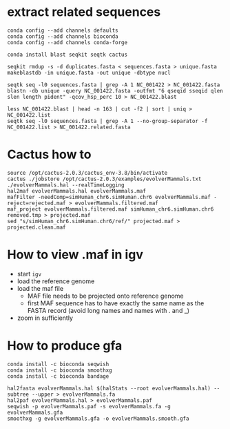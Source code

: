 # extract related sequences
```
conda config --add channels defaults
conda config --add channels bioconda
conda config --add channels conda-forge

conda install blast seqkit seqtk cactus

seqkit rmdup -s -d duplicates.fasta < sequences.fasta > unique.fasta
makeblastdb -in unique.fasta -out unique -dbtype nucl

seqtk seq -l0 sequences.fasta | grep -A 1 NC_001422 > NC_001422.fasta
blastn -db unique -query NC_001422.fasta -outfmt "6 qseqid sseqid qlen slen length pident" -qcov_hsp_perc 10 > NC_001422.blast

less NC_001422.blast | head -n 163 | cut -f2 | sort | uniq > NC_001422.list
seqtk seq -l0 sequences.fasta | grep -A 1 --no-group-separator -f NC_001422.list > NC_001422.related.fasta

```
# Cactus how to
```
source /opt/cactus-2.0.3/cactus_env-3.8/bin/activate
cactus ./jobstore /opt/cactus-2.0.3/examples/evolverMammals.txt ./evolverMammals.hal --realTimeLogging
hal2maf evolverMammals.hal evolverMammals.maf
mafFilter -needComp=simHuman_chr6.simHuman.chr6 evolverMammals.maf -reject=rejected.maf > evolverMammals.filtered.maf
maf_project evolverMammals.filtered.maf simHuman_chr6.simHuman.chr6 removed.tmp > projected.maf
sed "s/simHuman_chr6.simHuman.chr6/ref/" projected.maf > projected.clean.maf
```

# How to view .maf in igv
- start `igv`
- load the reference genome
- load the maf file
    - MAF file needs to be projected onto reference genome
    - first MAF sequence has to have exactly the same name as the FASTA record (avoid long names and names with . and _)
- zoom in sufficiently 

# How to produce gfa 
```
conda install -c bioconda seqwish
conda install -c bioconda smoothxg
conda install -c bioconda bandage
```

```
hal2fasta evolverMammals.hal $(halStats --root evolverMammals.hal) --subtree --upper > evolverMammals.fa
hal2paf evolverMammals.hal > evolverMammals.paf
seqwish -p evolverMammals.paf -s evolverMammals.fa -g evolverMammals.gfa
smoothxg -g evolverMammals.gfa -o evolverMammals.smooth.gfa
```